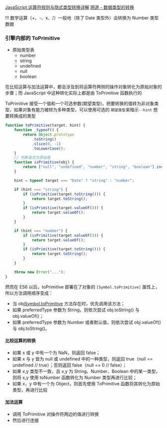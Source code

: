 [JavaScript 运算符规则与隐式类型转换详解](https://zhuanlan.zhihu.com/p/29064256)
[网道 - 数据类型的转换](https://wangdoc.com/javascript/features/conversion.html)

!!! 数学运算（+、-、x、/）一般地（除了 Date 类型外）会转换为 Number 类型数据

### 引擎内部的 ToPrimitive

-   原始类型表
    -   number
    -   string
    -   undefined
    -   null
    -   boolean

在比较运算与加法运算中，都会涉及到将运算符两侧的操作对象转化为原始对象的步骤；而 JavaScript 中这种转化实际上都是由 ToPrimitive 函数执行的

ToPrimitive 接受一个值和一个可选参数(期望类型)，把要转换的值转为非对象类型，如果对象有能力被转为多种类型，可以使用可选的 `期望类型`来暗示`--hint` 想要转换成的类型

```js
function toPrimitive(target, hint) {
    function _typeof() {
        return Object.prototype
            .toString()
            .slice(8, -1)
            .toLowerCase();
    }
    // 判断是否为原始值
    function isPrimitive(obj) {
        return ["null", "undefined", "number", "string", "boolean"].includes(_typeof(obj));
    }

    hint = typeof target === "Date" ? "string" : "number";

    if (hint === "string") {
        if (isPrimitive(target.toString())) {
            return target.toString();
        }
        if (isPrimitive(target.valueOf())) {
            return target.valueOf();
        }
    }

    if (hint === "number") {
        if (isPrimitive(target.valueOf())) {
            return target.valueOf();
        }
        if (isPrimitive(target.toString())) {
            return target.toString();
        }
    }

    throw new Error("...");
}
```

然而在 ES6 以后，toPrimitive 部署在了对象的 `[Symbol.toPrimitive]` 属性上，所以方法调用顺序变成：

-   当 obj[Symbol.toPrimitive](preferredType) 方法存在时，优先调用该方法；
-   如果 preferredType 参数为 String，则依次尝试 obj.toString() 与 obj.valueOf()；
-   如果 preferredType 参数为 Number 或者默认值，则依次尝试 obj.valueOf() 与 obj.toString()。

#### 比较运算的转换

-   如果 x 或 y 中有一个为 NaN，则返回 false；
-   如果 x 与 y 皆为 null 或 undefined 中的一种类型，则返回 true（null == undefined // true）；否则返回 false（null == 0 // false）；
-   如果 x,y 类型不一致，且 x,y 为 String、Number、Boolean 中的某一类型，则将 x,y 使用 toNumber 函数转化为 Number 类型再进行比较；
-   如果 x，y 中有一个为 Object，则首先使用 ToPrimitive 函数将其转化为原始类型，再进行比较

#### 加法运算

-   调用 ToPrimitive 对操作符两边的值进行转换
-   然后进行连接
